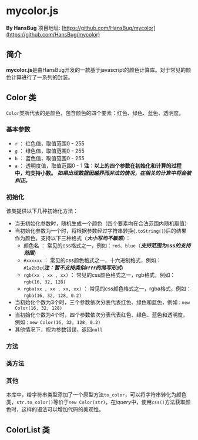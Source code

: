 # mycolor.js

**By HansBug** 项目地址: [https://github.com/HansBug/mycolor](https://github.com/HansBug/mycolor)

## 简介
**mycolor.js**是由HansBug开发的一款基于javascript的颜色计算库。对于常见的颜色计算进行了一系列的封装。

## Color 类

`Color`类所代表的是颜色，包含颜色的四个要素：红色、绿色、蓝色、透明度。

### 基本参数
* `r` ： 红色值，取值范围0 - 255
* `g` ： 绿色值，取值范围0 - 255
* `b` ： 蓝色值，取值范围0 - 255
* `a` ： 透明度值，取值范围0 - 1
**注：以上的四个参数在初始化和计算的过程中，均支持小数。** ***如果出现数据因越界而非法的情况，在相关的计算中将会被纠正。***

### 初始化
该类提供以下几种初始化方法：
* 当无初始化参数时，随机生成一个颜色（四个要素均在合法范围内随机取值）
* 当初始化参数为一个时，将根据参数经过字符串转换(`.toString()`)后的结果作为颜色。支持以下三种格式（***大小写均不敏感***）：
	* 颜色名 ： 常见的css格式之一，例如：`red`、`blue`（***支持范围为css的支持范围***）
	* `#xxxxxx` ： 常见的css颜色格式之一，十六进制格式，例如：`#1a2b3c`(***注：暂不支持类似`#fff`的简写形式***)
	* `rgb(xx , xx , xx)` ： 常见的css颜色格式之一，rgb格式，例如：`rgb(16, 32, 128)`
	* `rgba(xx , xx , xx, xx)` ： 常见的css颜色格式之一，rgba格式，例如：`rgba(16, 32, 128, 0.2)`
* 当初始化个数为3个时，三个参数依次分表代表红色、绿色和蓝色，例如 : `new Color(16, 32, 128)`
* 当初始化个数为4个时，四个参数依次分表代表红色、绿色、蓝色和透明度，例如 : `new Color(16, 32, 128, 0.2)`
* 其他情况下，视为参数错误，返回`null`

### 方法


### 类方法



### 其他
本库中，给字符串类型添加了一个原型方法`to_color`，可以将字符串转化为颜色类，`str.to_color()`等价于`new Color(str)`，在*jquery*中，使用`css()`方法获取颜色时，这样的语法可以增加代码的美观性。



## ColorList 类



